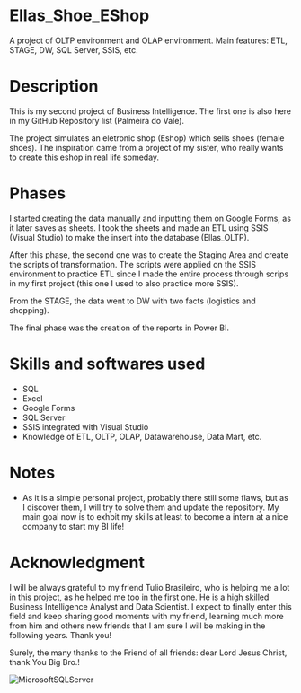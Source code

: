 # Ellas_Shoe_EShop
A project of OLTP environment and OLAP environment. Main features: ETL, STAGE, DW, SQL Server, SSIS, etc.

# Description

This is my second project of Business Intelligence. The first one is also here in my GitHub Repository list (Palmeira do Vale).

The project simulates an eletronic shop (Eshop) which sells shoes (female shoes). The inspiration came from a project of my sister, who really wants to create this eshop
in real life someday. 

# Phases

I started creating the data manually and inputting them on Google Forms, as it later saves as sheets. I took the sheets and made an ETL using SSIS (Visual Studio) to make the insert into the database (Ellas_OLTP).

After this phase, the second one was to create the Staging Area and create the scripts of transformation. The scripts were applied on the SSIS environment to practice ETL
since I made the entire process through scrips in my first project (this one I used to also practice more SSIS). 

From the STAGE, the data went to DW with two facts (logistics and shopping). 

The final phase was the creation of the reports in Power BI.

# Skills and softwares used

- SQL
- Excel
- Google Forms
- SQL Server
- SSIS integrated with Visual Studio
- Knowledge of ETL, OLTP, OLAP, Datawarehouse, Data Mart, etc.

# Notes

- As it is a simple personal project, probably there still some flaws, but as I discover them, I will try to solve them and update the repository. My main goal now is to exhbit my skills at least to become a intern at a nice company to start my BI life! 

# Acknowledgment

I will be always grateful to my friend Tulio Brasileiro, who is helping me a lot in this project, as he helped me too in the first one. He is a high skilled Business Intelligence Analyst and Data Scientist. I expect to finally enter this field and keep sharing good moments with my friend, learning much more from him and others new friends that I am sure I will be making in the following years. Thank you!

Surely, the many thanks to the Friend of all friends: dear Lord Jesus Christ, thank You Big Bro.!
	
![MicrosoftSQLServer](https://img.shields.io/badge/Microsoft%20SQL%20Sever-CC2927?style=for-the-badge&logo=microsoft%20sql%20server&logoColor=white)


